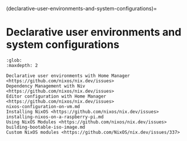 (declarative-user-environments-and-system-configurations)=
# Declarative user environments and system configurations

```{toctree}
:glob:
:maxdepth: 2

Declarative user environments with Home Manager <https://github.com/nixos/nix.dev/issues>
Dependency Management with Niv <https://github.com/nixos/nix.dev/issues>
Editor configuration with Home Manager <https://github.com/nixos/nix.dev/issues>
nixos-configuration-on-vm.md
Installing NixOS <https://github.com/nixos/nix.dev/issues>
installing-nixos-on-a-raspberry-pi.md
Using NixOS Modules <https://github.com/nixos/nix.dev/issues>
building-bootable-iso-image.md
Custom NixOS modules <https://github.com/NixOS/nix.dev/issues/337>
```
